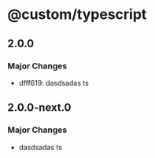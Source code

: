 # @custom/typescript

## 2.0.0

### Major Changes

- dfff619: dasdsadas ts

## 2.0.0-next.0

### Major Changes

- dasdsadas ts
